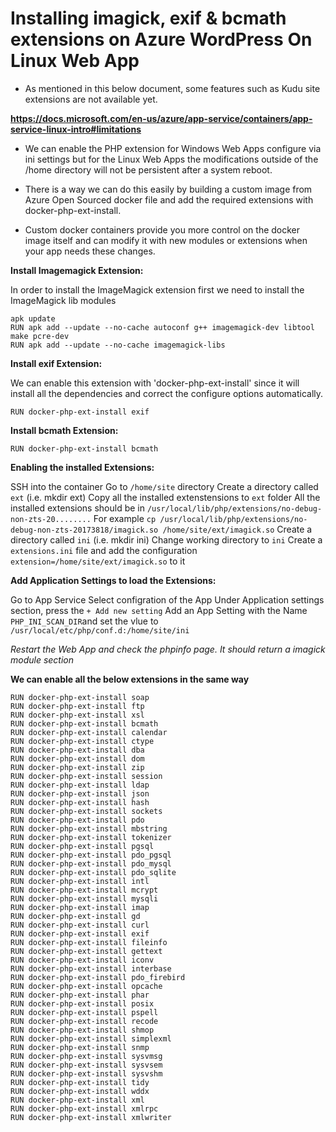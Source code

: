 Installing imagick, exif & bcmath extensions on Azure WordPress On Linux Web App
===

* As mentioned in this below document, some features such as Kudu site extensions are not available yet.

**https://docs.microsoft.com/en-us/azure/app-service/containers/app-service-linux-intro#limitations**

* We can enable the PHP extension for Windows Web Apps configure via ini settings but for the Linux Web Apps the modifications outside of the /home directory will not be persistent after a system reboot.

* There is a way we can do this easily by building a custom image from Azure Open Sourced docker file and add the required extensions with docker-php-ext-install.

* Custom docker containers provide you more control on the docker image itself and can modify it with new modules or extensions when your app needs these changes. 

**Install Imagemagick Extension:**

In order to install the ImageMagick extension first we need to install the ImageMagick lib modules

```
apk update
RUN apk add --update --no-cache autoconf g++ imagemagick-dev libtool make pcre-dev
RUN apk add --update --no-cache imagemagick-libs
```
**Install exif Extension:**

We can enable this extension with 'docker-php-ext-install' since it will install all the dependencies and correct the configure options automatically. 
```
RUN docker-php-ext-install exif
```
**Install bcmath Extension:**
```
RUN docker-php-ext-install bcmath
```

**Enabling the installed Extensions:**

SSH into the container
Go to `/home/site` directory
Create a directory called `ext` (i.e. mkdir ext)
Copy all the installed extenstensions to `ext` folder
All the installed extensions should be in `/usr/local/lib/php/extensions/no-debug-non-zts-20........`
For example `cp /usr/local/lib/php/extensions/no-debug-non-zts-20173818/imagick.so /home/site/ext/imagick.so`
Create a directory called `ini` (i.e. mkdir ini)
Change working directory to `ini`
Create a `extensions.ini` file and add the configuration `extension=/home/site/ext/imagick.so` to it

**Add Application Settings to load the Extensions:**

Go to App Service
Select configration of the App
Under Application settings section, press the `+ Add new setting`
Add an App Setting with the Name `PHP_INI_SCAN_DIR`and set the vlue to `/usr/local/etc/php/conf.d:/home/site/ini`

*Restart the Web App and check the phpinfo page. It should return a imagick module section*

**We can enable all the below extensions in the same way**

```
RUN docker-php-ext-install soap
RUN docker-php-ext-install ftp
RUN docker-php-ext-install xsl
RUN docker-php-ext-install bcmath
RUN docker-php-ext-install calendar
RUN docker-php-ext-install ctype
RUN docker-php-ext-install dba
RUN docker-php-ext-install dom
RUN docker-php-ext-install zip
RUN docker-php-ext-install session
RUN docker-php-ext-install ldap
RUN docker-php-ext-install json
RUN docker-php-ext-install hash
RUN docker-php-ext-install sockets
RUN docker-php-ext-install pdo
RUN docker-php-ext-install mbstring
RUN docker-php-ext-install tokenizer
RUN docker-php-ext-install pgsql
RUN docker-php-ext-install pdo_pgsql
RUN docker-php-ext-install pdo_mysql 
RUN docker-php-ext-install pdo_sqlite
RUN docker-php-ext-install intl
RUN docker-php-ext-install mcrypt
RUN docker-php-ext-install mysqli
RUN docker-php-ext-install imap
RUN docker-php-ext-install gd
RUN docker-php-ext-install curl
RUN docker-php-ext-install exif
RUN docker-php-ext-install fileinfo
RUN docker-php-ext-install gettext
RUN docker-php-ext-install iconv
RUN docker-php-ext-install interbase
RUN docker-php-ext-install pdo_firebird
RUN docker-php-ext-install opcache
RUN docker-php-ext-install phar
RUN docker-php-ext-install posix
RUN docker-php-ext-install pspell
RUN docker-php-ext-install recode
RUN docker-php-ext-install shmop
RUN docker-php-ext-install simplexml
RUN docker-php-ext-install snmp
RUN docker-php-ext-install sysvmsg
RUN docker-php-ext-install sysvsem
RUN docker-php-ext-install sysvshm
RUN docker-php-ext-install tidy
RUN docker-php-ext-install wddx
RUN docker-php-ext-install xml
RUN docker-php-ext-install xmlrpc
RUN docker-php-ext-install xmlwriter 
```